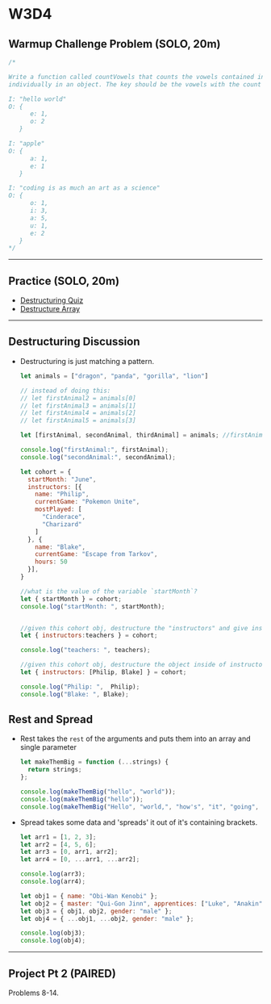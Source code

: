 # W3D4

## Warmup Challenge Problem (SOLO, 20m)

```js
/*

Write a function called countVowels that counts the vowels contained in an input string. Store the count of each vowel 
individually in an object. The key should be the vowels with the count being the value contained at the key.

I: "hello world"
O: {
      e: 1,
      o: 2
   }

I: "apple"
O: {
      a: 1,
      e: 1
   }

I: "coding is as much an art as a science"
O: {
      o: 1,
      i: 3,
      a: 5,
      u: 1,
      e: 2
   }
*/
```

---

## Practice (SOLO, 20m)

- [Destructuring Quiz]
- [Destructure Array]

---

## Destructuring Discussion

- Destructuring is just matching a pattern.

  ```js
  let animals = ["dragon", "panda", "gorilla", "lion"]
  
  // instead of doing this:
  // let firstAnimal2 = animals[0]
  // let firstAnimal3 = animals[1]
  // let firstAnimal4 = animals[2]
  // let firstAnimal5 = animals[3]
  
  let [firstAnimal, secondAnimal, thirdAnimal] = animals; //firstAnimals variable holds the first animal "dragon";
  
  console.log("firstAnimal:", firstAnimal);
  console.log("secondAnimal:", secondAnimal);
  
  let cohort = {
    startMonth: "June",
    instructors: [{
      name: "Philip",
      currentGame: "Pokemon Unite",
      mostPlayed: [
        "Cinderace", 
        "Charizard"
      ] 
    }, {
      name: "Blake",
      currentGame: "Escape from Tarkov",
      hours: 50
    }],
  }
  
  //what is the value of the variable `startMonth`?
  let { startMonth } = cohort;
  console.log("startMonth: ", startMonth);


  //given this cohort obj, destructure the "instructors" and give instructors an alias of `teachers`
  let { instructors:teachers } = cohort;

  console.log("teachers: ", teachers);

  //given this cohort obj, destructure the object inside of instructors array
  let { instructors: [Philip, Blake] } = cohort;
  
  console.log("Philip: ",  Philip);
  console.log("Blake: ", Blake);
  ```

## Rest and Spread

- Rest takes the `rest` of the arguments and puts them into an array and single parameter

  ```js
  let makeThemBig = function (...strings) {
    return strings;
  };
  
  console.log(makeThemBig("hello", "world"));
  console.log(makeThemBig("hello"));
  console.log(makeThemBig("Hello", "world,", "how's", "it", "going", "today?"));
  ```

- Spread takes some data and 'spreads' it out of it's containing brackets.

  ```js
  let arr1 = [1, 2, 3];
  let arr2 = [4, 5, 6];
  let arr3 = [0, arr1, arr2];
  let arr4 = [0, ...arr1, ...arr2];
  
  console.log(arr3);
  console.log(arr4);
  
  let obj1 = { name: "Obi-Wan Kenobi" };
  let obj2 = { master: "Qui-Gon Jinn", apprentices: ["Luke", "Anakin"] };
  let obj3 = { obj1, obj2, gender: "male" };
  let obj4 = { ...obj1, ...obj2, gender: "male" };
  
  console.log(obj3);
  console.log(obj4);
  ```

---

## Project Pt 2 (PAIRED)

Problems 8-14.

[destructuring quiz]: https://open.appacademy.io/learn/js-py---pt-june-2022-online/week-3---node--pair-programming--pojo--adv--arrays/destructuring-quiz
[destructure array]:https://open.appacademy.io/learn/js-py---pt-june-2022-online/week-3---node--pair-programming--pojo--adv--arrays/destructure-array
